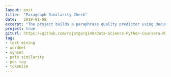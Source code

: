 ```yaml
---
layout: post
title:  "Paragraph Similarity Check"
date:   2019-01-08
excerpt: "The project builds a paraphrase quality predictor using document path similarity and synset from wordnet in nltk corpus."
project: true
giturl:	https://github.com/rajatgarg149/Data-Science-Python-Coursera-MICHIGAN-/tree/master/Applied%20Text%20Mining
tag:
- text mining
- wordnet
- synset
- path similarity
- pos tag
- tokenize
---
```


